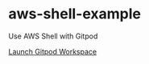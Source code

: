 # aws-shell-example

Use AWS Shell with Gitpod

[Launch Gitpod Workspace](https://gitpod.io/#https://github.com/teacherseat/aws-shell-example)
